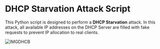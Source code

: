 # DHCP Starvation Attack Script

This Python script is designed to perform a **DHCP Starvation** attack. In this attack, all available IP addresses on the DHCP Server are filled with fake requests to prevent IP allocation to real clients.

![IMGDHCB](https://github.com/user-attachments/assets/262e3b54-541b-435f-8836-977b76c06e5d)
